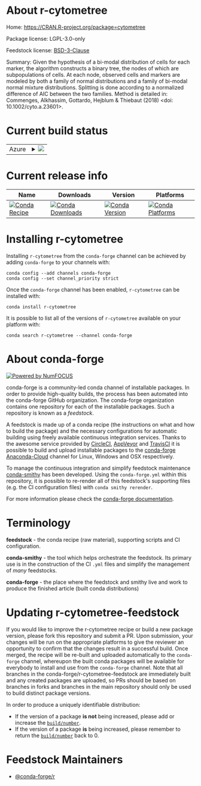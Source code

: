 About r-cytometree
==================

Home: https://CRAN.R-project.org/package=cytometree

Package license: LGPL-3.0-only

Feedstock license: [BSD-3-Clause](https://github.com/conda-forge/r-cytometree-feedstock/blob/master/LICENSE.txt)

Summary: Given the hypothesis of a bi-modal distribution of cells for each marker, the algorithm constructs a binary tree, the nodes of which are subpopulations of cells. At each node, observed cells and markers are modeled by both a family of normal distributions and a family of bi-modal normal mixture distributions. Splitting is done according to a normalized difference of AIC between the two families. Method is detailed in: Commenges, Alkhassim, Gottardo, Hejblum & Thiebaut (2018) <doi: 10.1002/cyto.a.23601>.

Current build status
====================


<table>
    
  <tr>
    <td>Azure</td>
    <td>
      <details>
        <summary>
          <a href="https://dev.azure.com/conda-forge/feedstock-builds/_build/latest?definitionId=14436&branchName=master">
            <img src="https://dev.azure.com/conda-forge/feedstock-builds/_apis/build/status/r-cytometree-feedstock?branchName=master">
          </a>
        </summary>
        <table>
          <thead><tr><th>Variant</th><th>Status</th></tr></thead>
          <tbody><tr>
              <td>linux_64_r_base4.0</td>
              <td>
                <a href="https://dev.azure.com/conda-forge/feedstock-builds/_build/latest?definitionId=14436&branchName=master">
                  <img src="https://dev.azure.com/conda-forge/feedstock-builds/_apis/build/status/r-cytometree-feedstock?branchName=master&jobName=linux&configuration=linux_64_r_base4.0" alt="variant">
                </a>
              </td>
            </tr><tr>
              <td>linux_64_r_base4.1</td>
              <td>
                <a href="https://dev.azure.com/conda-forge/feedstock-builds/_build/latest?definitionId=14436&branchName=master">
                  <img src="https://dev.azure.com/conda-forge/feedstock-builds/_apis/build/status/r-cytometree-feedstock?branchName=master&jobName=linux&configuration=linux_64_r_base4.1" alt="variant">
                </a>
              </td>
            </tr><tr>
              <td>osx_64_r_base4.0</td>
              <td>
                <a href="https://dev.azure.com/conda-forge/feedstock-builds/_build/latest?definitionId=14436&branchName=master">
                  <img src="https://dev.azure.com/conda-forge/feedstock-builds/_apis/build/status/r-cytometree-feedstock?branchName=master&jobName=osx&configuration=osx_64_r_base4.0" alt="variant">
                </a>
              </td>
            </tr><tr>
              <td>osx_64_r_base4.1</td>
              <td>
                <a href="https://dev.azure.com/conda-forge/feedstock-builds/_build/latest?definitionId=14436&branchName=master">
                  <img src="https://dev.azure.com/conda-forge/feedstock-builds/_apis/build/status/r-cytometree-feedstock?branchName=master&jobName=osx&configuration=osx_64_r_base4.1" alt="variant">
                </a>
              </td>
            </tr><tr>
              <td>win_64_r_base4.0</td>
              <td>
                <a href="https://dev.azure.com/conda-forge/feedstock-builds/_build/latest?definitionId=14436&branchName=master">
                  <img src="https://dev.azure.com/conda-forge/feedstock-builds/_apis/build/status/r-cytometree-feedstock?branchName=master&jobName=win&configuration=win_64_r_base4.0" alt="variant">
                </a>
              </td>
            </tr><tr>
              <td>win_64_r_base4.1</td>
              <td>
                <a href="https://dev.azure.com/conda-forge/feedstock-builds/_build/latest?definitionId=14436&branchName=master">
                  <img src="https://dev.azure.com/conda-forge/feedstock-builds/_apis/build/status/r-cytometree-feedstock?branchName=master&jobName=win&configuration=win_64_r_base4.1" alt="variant">
                </a>
              </td>
            </tr>
          </tbody>
        </table>
      </details>
    </td>
  </tr>
</table>

Current release info
====================

| Name | Downloads | Version | Platforms |
| --- | --- | --- | --- |
| [![Conda Recipe](https://img.shields.io/badge/recipe-r--cytometree-green.svg)](https://anaconda.org/conda-forge/r-cytometree) | [![Conda Downloads](https://img.shields.io/conda/dn/conda-forge/r-cytometree.svg)](https://anaconda.org/conda-forge/r-cytometree) | [![Conda Version](https://img.shields.io/conda/vn/conda-forge/r-cytometree.svg)](https://anaconda.org/conda-forge/r-cytometree) | [![Conda Platforms](https://img.shields.io/conda/pn/conda-forge/r-cytometree.svg)](https://anaconda.org/conda-forge/r-cytometree) |

Installing r-cytometree
=======================

Installing `r-cytometree` from the `conda-forge` channel can be achieved by adding `conda-forge` to your channels with:

```
conda config --add channels conda-forge
conda config --set channel_priority strict
```

Once the `conda-forge` channel has been enabled, `r-cytometree` can be installed with:

```
conda install r-cytometree
```

It is possible to list all of the versions of `r-cytometree` available on your platform with:

```
conda search r-cytometree --channel conda-forge
```


About conda-forge
=================

[![Powered by
NumFOCUS](https://img.shields.io/badge/powered%20by-NumFOCUS-orange.svg?style=flat&colorA=E1523D&colorB=007D8A)](https://numfocus.org)

conda-forge is a community-led conda channel of installable packages.
In order to provide high-quality builds, the process has been automated into the
conda-forge GitHub organization. The conda-forge organization contains one repository
for each of the installable packages. Such a repository is known as a *feedstock*.

A feedstock is made up of a conda recipe (the instructions on what and how to build
the package) and the necessary configurations for automatic building using freely
available continuous integration services. Thanks to the awesome service provided by
[CircleCI](https://circleci.com/), [AppVeyor](https://www.appveyor.com/)
and [TravisCI](https://travis-ci.com/) it is possible to build and upload installable
packages to the [conda-forge](https://anaconda.org/conda-forge)
[Anaconda-Cloud](https://anaconda.org/) channel for Linux, Windows and OSX respectively.

To manage the continuous integration and simplify feedstock maintenance
[conda-smithy](https://github.com/conda-forge/conda-smithy) has been developed.
Using the ``conda-forge.yml`` within this repository, it is possible to re-render all of
this feedstock's supporting files (e.g. the CI configuration files) with ``conda smithy rerender``.

For more information please check the [conda-forge documentation](https://conda-forge.org/docs/).

Terminology
===========

**feedstock** - the conda recipe (raw material), supporting scripts and CI configuration.

**conda-smithy** - the tool which helps orchestrate the feedstock.
                   Its primary use is in the construction of the CI ``.yml`` files
                   and simplify the management of *many* feedstocks.

**conda-forge** - the place where the feedstock and smithy live and work to
                  produce the finished article (built conda distributions)


Updating r-cytometree-feedstock
===============================

If you would like to improve the r-cytometree recipe or build a new
package version, please fork this repository and submit a PR. Upon submission,
your changes will be run on the appropriate platforms to give the reviewer an
opportunity to confirm that the changes result in a successful build. Once
merged, the recipe will be re-built and uploaded automatically to the
`conda-forge` channel, whereupon the built conda packages will be available for
everybody to install and use from the `conda-forge` channel.
Note that all branches in the conda-forge/r-cytometree-feedstock are
immediately built and any created packages are uploaded, so PRs should be based
on branches in forks and branches in the main repository should only be used to
build distinct package versions.

In order to produce a uniquely identifiable distribution:
 * If the version of a package **is not** being increased, please add or increase
   the [``build/number``](https://docs.conda.io/projects/conda-build/en/latest/resources/define-metadata.html#build-number-and-string).
 * If the version of a package **is** being increased, please remember to return
   the [``build/number``](https://docs.conda.io/projects/conda-build/en/latest/resources/define-metadata.html#build-number-and-string)
   back to 0.

Feedstock Maintainers
=====================

* [@conda-forge/r](https://github.com/conda-forge/r/)


